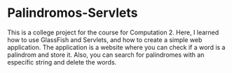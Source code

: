 # Palindromos-Servlets

This is a college project for the course for Computation 2. Here, I learned how to use GlassFish and Servlets, and how to create a simple web application. The application is a website where you can check if a word is a palindrom and store it. Also, you can search for palindromes with an especific string and delete the words.